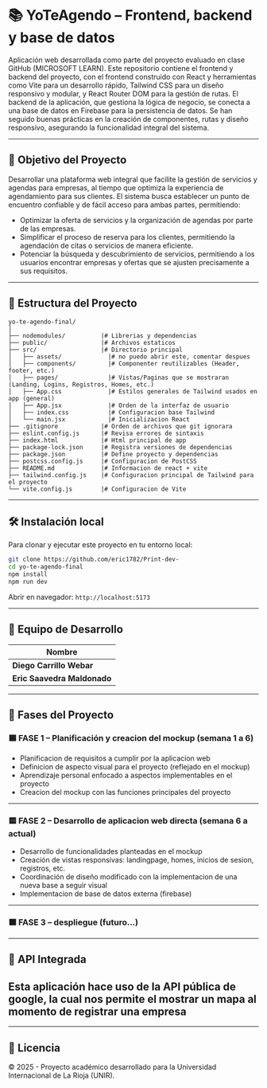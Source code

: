 # 📚 YoTeAgendo – Frontend, backend y base de datos

Aplicación web desarrollada como parte del proyecto evaluado en clase GitHub (MICROSOFT LEARN). Este repositorio contiene el frontend y backend del proyecto, con el frontend construido con React y herramientas como Vite para un desarrollo rápido, Tailwind CSS para un diseño responsivo y modular, y React Router DOM para la gestión de rutas.
El backend de la aplicación, que gestiona la lógica de negocio, se conecta a una base de datos en Firebase para la persistencia de datos. Se han seguido buenas prácticas en la creación de componentes, rutas y diseño responsivo, asegurando la funcionalidad integral del sistema.
  
---

## 🚀 Objetivo del Proyecto

Desarrollar una plataforma web integral que facilite la gestión de servicios y agendas para empresas, al tiempo que optimiza la experiencia de agendamiento para sus clientes. El sistema busca establecer un punto de encuentro confiable y de fácil acceso para ambas partes, permitiendo:

* Optimizar la oferta de servicios y la organización de agendas por parte de las empresas.
* Simplificar el proceso de reserva para los clientes, permitiendo la agendación de citas o servicios de manera eficiente.
* Potenciar la búsqueda y descubrimiento de servicios, permitiendo a los usuarios encontrar empresas y ofertas que se ajusten precisamente a sus requisitos.

---

## 🧩 Estructura del Proyecto

```
yo-te-agendo-final/
│
├── nodemodules/          |# Librerias y dependencias
├── public/               |# Archivos estaticos
├── src/                  |# Directorio principal
│   ├── assets/             |# no puedo abrir este, comentar despues
│   ├── components/         |# Componenter reutilizables (Header, footer, etc.)
│   ├── pages/              |# Vistas/Paginas que se mostraran (Landing, Logins, Registros, Homes, etc.)
│   ├── App.css             |# Estilos generales de Tailwind usados en app (general)
│   ├── App.jsx             |# Orden de la interfaz de usuario
│   ├── index.css           |# Configuracion base Tailwind
│   └── main.jsx            |# Inicializacion React
├── .gitignore            |# Orden de archivos que git ignorara
├── eslint.config.js      |# Revisa errores de sintaxis
├── index.html            |# Html principal de app
├── package-lock.json     |# Registra versiones de dependencias
├── package.json          |# Define proyecto y dependencias    
├── postcss.config.js     |# Configuracion de PostCSS     
├── README.md             |# Informacion de react + vite
├── tailwind.config.js    |# Configuracion principal de Tailwind para el proyecto
└── vite.config.js        |# Configuracion de Vite
```

---

## 🛠️ Instalación local

Para clonar y ejecutar este proyecto en tu entorno local:

```bash
git clone https://github.com/eric1782/Print-dev-
cd yo-te-agendo-final
npm install
npm run dev
```

Abrir en navegador: `http://localhost:5173`

---

## 👥 Equipo de Desarrollo

| Nombre                          | 
| ------------------------------- |
| **Diego Carrillo Webar**        |
| **Eric Saavedra Maldonado**     |

---

## 🧱 Fases del Proyecto

### 🟦 FASE 1 – Planificación y creacion del mockup (semana 1 a 6)

* Planificacion de requisitos a cumplir por la aplicacion web
* Definicion de aspecto visual para el proyecto (reflejado en el mockup)
* Aprendizaje personal enfocado a aspectos implementables en el proyecto
* Creacion del mockup con las funciones principales del proyecto

---

### 🟨 FASE 2 – Desarrollo de aplicacion web directa (semana 6 a actual)

* Desarrollo de funcionalidades planteadas en el mockup
* Creación de vistas responsivas: landingpage, homes, inicios de sesion, registros, etc.
* Coordinación de diseño modificado con la implementacion de una nueva base a seguir visual
* Implementacion de base de datos externa (firebase)

---

### 🟧 FASE 3 – despliegue (futuro...)

---

## 🔗 API Integrada

Esta aplicación hace uso de la API pública de google, la cual nos permite el mostrar un mapa al momento de registrar una empresa
---

---

## 📝 Licencia

© 2025 - Proyecto académico desarrollado para la Universidad Internacional de La Rioja (UNIR).
